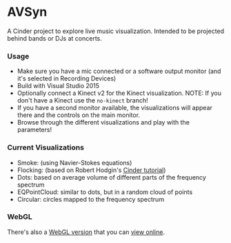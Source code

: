 AVSyn
=============

A Cinder project to explore live music visualization. Intended to be projected behind bands or DJs at concerts.


### Usage

- Make sure you have a mic connected or a software output monitor (and it's selected in Recording Devices)
- Build with Visual Studio 2015
- Optionally connect a Kinect v2 for the Kinect visualization. NOTE: If you don't have a Kinect use the `no-kinect` branch!
- If you have a second monitor available, the visualizations will appear there and the controls on the main monitor.
- Browse through the different visualizations and play with the parameters!

### Current Visualizations
- Smoke: (using Navier-Stokes equations)
- Flocking: (based on Robert Hodgin's [Cinder tutorial](http://libcinder.org/docs/v0.8.3/flocking_chapter2.html))
- Dots: based on average volume of different parts of the frequency spectrum
- EQPointCloud: similar to dots, but in a random cloud of points
- Circular: circles mapped to the frequency spectrum


### WebGL

There's also a [WebGL version](https://github.com/ulyssesp/webgl-shader-jockey-ts) that you can [view online](https://ulyssesp.github.io/webgl-shader-jockey-ts).
